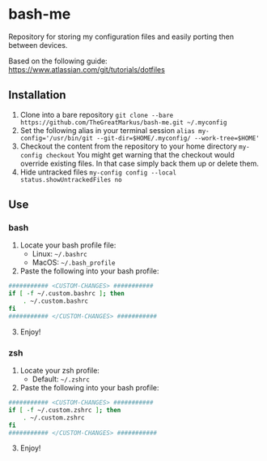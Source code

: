 # bash-me
Repository for storing my configuration files and easily porting then between devices.

Based on the following guide: https://www.atlassian.com/git/tutorials/dotfiles

## Installation
1. Clone into a bare repository
`git clone --bare https://github.com/TheGreatMarkus/bash-me.git ~/.myconfig`
2. Set the following alias in your terminal session
`alias my-config='/usr/bin/git --git-dir=$HOME/.myconfig/ --work-tree=$HOME'`
3. Checkout the content from the repository to your home directory
`my-config checkout`
You might get warning that the checkout would override existing files. In that case simply back them up or delete them.
4. Hide untracked files
`my-config config --local status.showUntrackedFiles no`

##  Use

### bash

1. Locate your bash profile file:
    * Linux: `~/.bashrc`
    * MacOS: `~/.bash_profile`
2. Paste the following into your bash profile:
```bash
########### <CUSTOM-CHANGES> ###########
if [ -f ~/.custom.bashrc ]; then
    . ~/.custom.bashrc
fi
########### </CUSTOM-CHANGES> ###########
```
3. Enjoy!

### zsh

1. Locate your zsh profile: 
    * Default: `~/.zshrc`
2. Paste the following into your bash profile:
```bash
########### <CUSTOM-CHANGES> ###########
if [ -f ~/.custom.zshrc ]; then
    . ~/.custom.zshrc
fi
########### </CUSTOM-CHANGES> ###########
```
3. Enjoy!